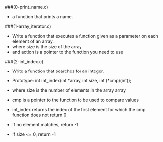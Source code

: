 ###(0-print_name.c)

- a function that prints a name.


###(1-array_iterator.c)

- Write a function that executes a function given as a parameter on each element of an array.
- where size is the size of the array
- and action is a pointer to the function you need to use


###(2-int_index.c)

- Write a function that searches for an integer.

- Prototype: int int_index(int *array, int size, int (*cmp)(int));
- where size is the number of elements in the array array
- cmp is a pointer to the function to be used to compare values
- int_index returns the index of the first element for which the cmp function does not return 0
- If no element matches, return -1
- If size <= 0, return -1
